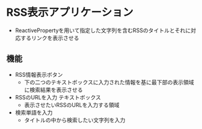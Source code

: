 # RSS表示アプリケーション

- ReactivePropertyを用いて指定した文字列を含むRSSのタイトルとそれに対応するリンクを表示させる

## 機能
- RSS情報表示ボタン
  - 下の二つのテキストボックスに入力された情報を基に最下部の表示領域に検索結果を表示させる
- RSSのURLを入力 テキストボックス
  - 表示させたいRSSのURLを入力する領域 
- 検索単語を入力
  - タイトルの中から検索したい文字列を入力 
